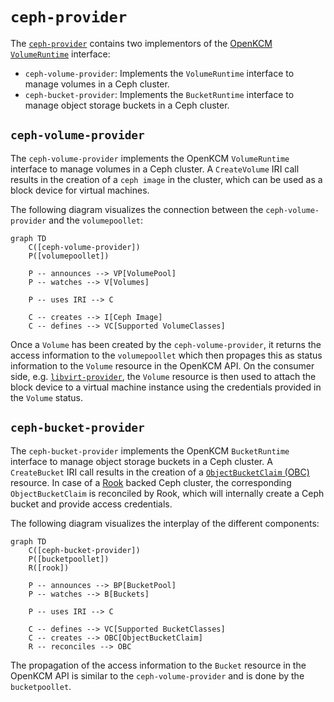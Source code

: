 # `ceph-provider` 

The [`ceph-provider`](https://github.com/OpenKCM-dev/ceph-provider) contains two implementors of the 
[OpenKCM `VolumeRuntime`](/saas/architecture/runtime-interface#volumeruntime-interface) interface:
- `ceph-volume-provider`: Implements the `VolumeRuntime` interface to manage volumes in a Ceph cluster.
- `ceph-bucket-provider`: Implements the `BucketRuntime` interface to manage object storage buckets in a Ceph cluster.

## `ceph-volume-provider`

The `ceph-volume-provider` implements the OpenKCM `VolumeRuntime` interface to manage volumes in a Ceph cluster. A 
`CreateVolume` IRI call results in the creation of a `ceph image` in the cluster, which can be used as a block device 
for virtual machines.

The following diagram visualizes the connection between the `ceph-volume-provider` and the `volumepoollet`:

```mermaid
graph TD
    C([ceph-volume-provider])
    P([volumepoollet])
    
    P -- announces --> VP[VolumePool]
    P -- watches --> V[Volumes]
    
    P -- uses IRI --> C
    
    C -- creates --> I[Ceph Image]
    C -- defines --> VC[Supported VolumeClasses]
```

Once a `Volume` has been created by the `ceph-volume-provider`, it returns the access information to the `volumepoollet`
which then propages this as status information to the `Volume` resource in the OpenKCM API. On the consumer side, e.g. 
[`libvirt-provider`](/saas/architecture/providers/libvirt-provider), the `Volume` resource is then used to attach the 
block device to a virtual machine instance using the credentials provided in the `Volume` status.

## `ceph-bucket-provider`

The `ceph-bucket-provider` implements the OpenKCM `BucketRuntime` interface to manage object storage buckets in a Ceph cluster.
A `CreateBucket` IRI call results in the creation of a [`ObjectBucketClaim` (OBC)](https://github.com/kube-object-storage/lib-bucket-provisioner)
resource. In case of a [Rook](https://rook.io/) backed Ceph cluster, the corresponding `ObjectBucketClaim` is reconciled by Rook, which
will internally create a Ceph bucket and provide access credentials.

The following diagram visualizes the interplay of the different components:

```mermaid
graph TD
    C([ceph-bucket-provider])
    P([bucketpoollet])
    R([rook])
    
    P -- announces --> BP[BucketPool]
    P -- watches --> B[Buckets]
    
    P -- uses IRI --> C
    
    C -- defines --> VC[Supported BucketClasses]
    C -- creates --> OBC[ObjectBucketClaim]
    R -- reconciles --> OBC
```

The propagation of the access information to the `Bucket` resource in the OpenKCM API is similar to the `ceph-volume-provider` and
is done by the `bucketpoollet`. 
